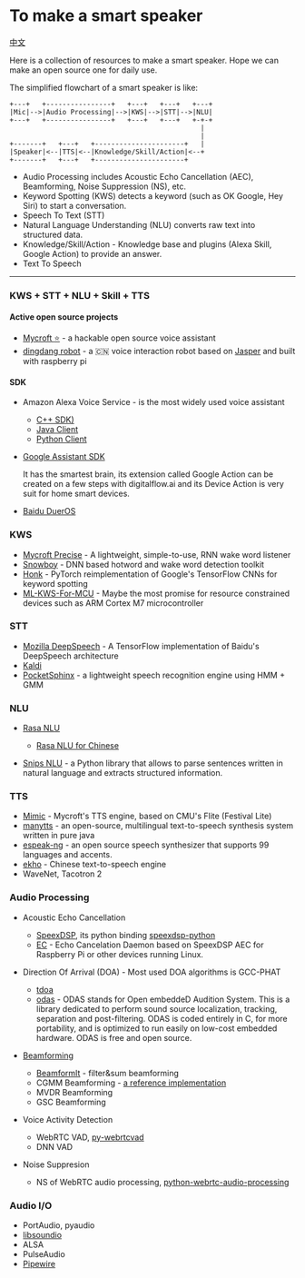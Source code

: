 To make a smart speaker
=======================

[中文](zh.md)

Here is a collection of resources to make a smart speaker. Hope we can make an open source one for daily use.

The simplified flowchart of a smart speaker is like:

```
+---+   +----------------+   +---+   +---+   +---+
|Mic|-->|Audio Processing|-->|KWS|-->|STT|-->|NLU|
+---+   +----------------+   +---+   +---+   +-+-+
                                               |
                                               |
+-------+   +---+   +----------------------+   |
|Speaker|<--|TTS|<--|Knowledge/Skill/Action|<--+
+-------+   +---+   +----------------------+
```

+ Audio Processing includes Acoustic Echo Cancellation (AEC), Beamforming, Noise Suppression (NS), etc.
+ Keyword Spotting (KWS) detects a keyword (such as OK Google, Hey Siri) to start a conversation.
+ Speech To Text (STT)
+ Natural Language Understanding (NLU) converts raw text into structured data.
+ Knowledge/Skill/Action - Knowledge base and plugins (Alexa Skill, Google Action) to provide an answer.
+ Text To Speech

------------------


### KWS + STT + NLU + Skill + TTS

#### Active open source projects

+ [Mycroft :star:](https://github.com/MycroftAI/mycroft-core) -  a hackable open source voice assistant
+ [dingdang robot](https://github.com/wzpan/dingdang-robot) - a :cn: voice interaction robot based on [Jasper](https://github.com/jasperproject/jasper-client) and built with raspberry pi


#### SDK
+ Amazon Alexa Voice Service - is the most widely used voice assistant

  + [C++ SDK)](https://github.com/alexa/avs-device-sdk)
  + [Java Client](https://github.com/alexa/alexa-avs-sample-app)
  + [Python Client](https://github.com/respeaker/avs)

+ [Google Assistant SDK](https://github.com/googlesamples/assistant-sdk-python)

  It has the smartest brain, its extension called Google Action can be created on a few steps with digitalflow.ai and its Device Action is very suit for home smart devices.

+ [Baidu DuerOS](https://github.com/dueros)


### KWS
+ [Mycroft Precise](https://github.com/MycroftAI/mycroft-precise) - A lightweight, simple-to-use, RNN wake word listener
+ [Snowboy](https://github.com/Kitt-AI/snowboy) - DNN based hotword and wake word detection toolkit
+ [Honk](https://github.com/castorini/honk) - PyTorch reimplementation of Google's TensorFlow CNNs for keyword spotting
+ [ML-KWS-For-MCU](https://github.com/ARM-software/ML-KWS-for-MCU) - Maybe the most promise for resource constrained devices such as ARM Cortex M7 microcontroller

### STT
+ [Mozilla DeepSpeech](https://github.com/mozilla/DeepSpeech) - A TensorFlow implementation of Baidu's DeepSpeech architecture
+ [Kaldi](https://github.com/kaldi-asr/kaldi)
+ [PocketSphinx](https://github.com/cmusphinx/pocketsphinx) - a lightweight speech recognition engine using HMM + GMM


### NLU
+ [Rasa NLU](https://github.com/RasaHQ/rasa_nlu)

  + [Rasa NLU for Chinese](https://github.com/crownpku/Rasa_NLU_Chi)
  
+ [Snips NLU](https://github.com/snipsco/snips-nlu) - a Python library that allows to parse sentences written in natural language and extracts structured information.

### TTS
+ [Mimic](https://github.com/MycroftAI/mimic) - Mycroft's TTS engine, based on CMU's Flite (Festival Lite)
+ [manytts](https://github.com/marytts/marytts) - an open-source, multilingual text-to-speech synthesis system written in pure java
+ [espeak-ng](https://github.com/espeak-ng/espeak-ng) - an open source speech synthesizer that supports 99 languages and accents.
+ [ekho](https://github.com/hgneng/ekho) - Chinese text-to-speech engine
+ WaveNet, Tacotron 2


### Audio Processing
+ Acoustic Echo Cancellation

  + [SpeexDSP](https://github.com/xiph/speexdsp), its python binding [speexdsp-python](github.com/xiongyihui/speexdsp-python)
  + [EC](https://github.com/voice-engine/ec) - Echo Cancelation Daemon based on SpeexDSP AEC for Raspberry Pi or other devices running Linux.

+ Direction Of Arrival (DOA) - Most used DOA algorithms is GCC-PHAT

  + [tdoa](https://github.com/xiongyihui/tdoa)
  + [odas](https://github.com/introlab/odas) - ODAS stands for Open embeddeD Audition System. This is a library dedicated to perform sound source localization, tracking, separation and post-filtering. ODAS is coded entirely in C, for more portability, and is optimized to run easily on low-cost embedded hardware. ODAS is free and open source.

+ [Beamforming](https://github.com/search?utf8=%E2%9C%93&q=beamforming&type=)

  + [BeamformIt](https://github.com/xanguera/BeamformIt) - filter&sum beamforming
  + CGMM Beamforming - [a reference implementation](https://github.com/funcwj/CGMM-MVDR)
  + MVDR Beamforming
  + GSC Beamforming

+ Voice Activity Detection

  + WebRTC VAD, [py-webrtcvad](https://github.com/wiseman/py-webrtcvad)
  + DNN VAD

+ Noise Suppresion

  + NS of WebRTC audio processing, [python-webrtc-audio-processing](https://github.com/xiongyihui/python-webrtc-audio-processing)



### Audio I/O
+ PortAudio, pyaudio
+ [libsoundio](https://github.com/andrewrk/libsoundio)
+ ALSA
+ PulseAudio
+ [Pipewire](https://github.com/PipeWire/pipewire)

